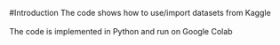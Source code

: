 #Introduction
The code shows how to use/import datasets from Kaggle <br />
<br />
The code is implemented in Python and run on Google Colab 
